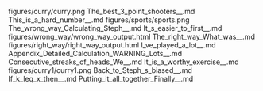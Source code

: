 figures/curry/curry.png
The_best_3_point_shooters__.md
This_is_a_hard_number__.md
figures/sports/sports.png
The_wrong_way_Calculating_Steph__.md
It_s_easier_to_first__.md
figures/wrong_way/wrong_way_output.html
The_right_way_What_was__.md
figures/right_way/right_way_output.html
I_ve_played_a_lot__.md
Appendix_Detailed_Calculation_WARNING_Lots__.md
Consecutive_streaks_of_heads_We__.md
It_is_a_worthy_exercise__.md
figures/curry1/curry1.png
Back_to_Steph_s_biased__.md
If_k_leq_x_then__.md
Putting_it_all_together_Finally__.md